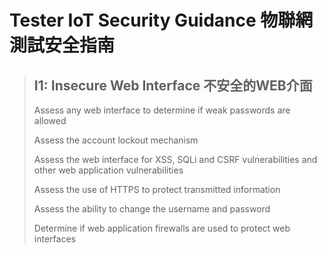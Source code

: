 # Tester IoT Security Guidance 物聯網測試安全指南

> ## I1: Insecure Web Interface 不安全的WEB介面
> Assess any web interface to determine if weak passwords are allowed
>
> Assess the account lockout mechanism
>
> Assess the web interface for XSS, SQLi and CSRF vulnerabilities and other web application vulnerabilities
>
> Assess the use of HTTPS to protect transmitted information
>
> Assess the ability to change the username and password
>
> Determine if web application firewalls are used to protect web interfaces

